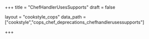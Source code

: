 +++
title = "ChefHandlerUsesSupports"
draft = false

layout = "cookstyle_cops"
data_path = ["cookstyle","cops_chef_deprecations_chefhandlerusessupports"]

+++

<!-- The content of this page is automatically generated from the
cops_chef_deprecations_chefhandlerusessupports.yml file in github.com/chef/cookstyle/blob/master/docs-chef-io/data/cookstyle/. -->
